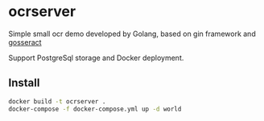 # ocrserver

Simple small ocr demo developed by Golang, based on gin framework and [gosseract](https://github.com/otiai10/gosseract)

Support PostgreSql storage and Docker deployment.

## Install

```sh
docker build -t ocrserver .
docker-compose -f docker-compose.yml up -d world
```
